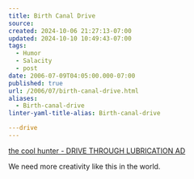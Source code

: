 ```yaml
---
title: Birth Canal Drive
source: 
created: 2024-10-06 21:27:13-07:00
updated: 2024-10-10 10:49:43-07:00
tags:
  - Humor
  - Salacity
  - post
date: 2006-07-09T04:05:00.000-07:00
published: true
url: /2006/07/birth-canal-drive.html
aliases:
  - Birth-canal-drive
linter-yaml-title-alias: Birth-canal-drive

---drive
---
```



[the cool hunter - DRIVE THROUGH LUBRICATION AD](https://www.thecoolhunter.net/ads/DRIVE-THROUGH/ "the cool hunter - DRIVE THROUGH LUBRICATION AD")  
  
<!-- ![](foot.jpg) -->
  
We need more creativity like this in the world.

